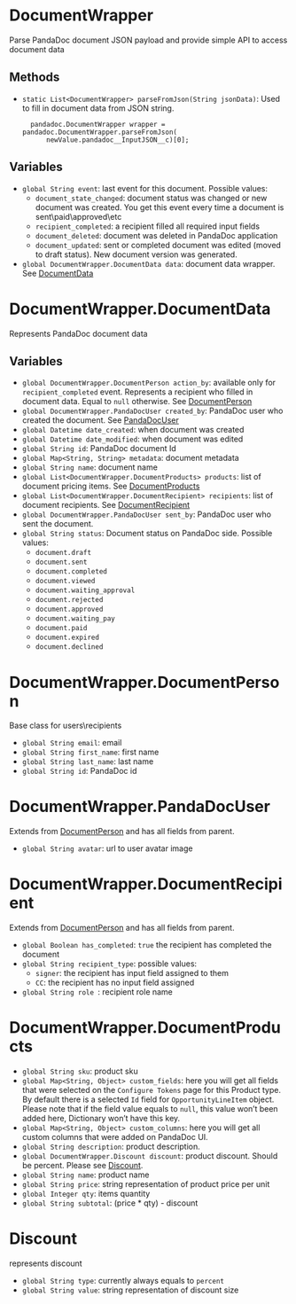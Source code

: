 # DocumentWrapper

Parse PandaDoc document JSON payload and provide simple API to access document data

## Methods

- `static List<DocumentWrapper> parseFromJson(String jsonData)`: Used to fill in document data from JSON string.

        pandadoc.DocumentWrapper wrapper = pandadoc.DocumentWrapper.parseFromJson(
            newValue.pandadoc__InputJSON__c)[0];

## Variables
- `global String event`: last event for this document. Possible values:
    - `document_state_changed`: document status was changed or new document was created. You get this event every time a document is sent\paid\approved\etc
    - `recipient_completed`: a recipient filled all required input fields
    - `document_deleted`: document was deleted in PandaDoc application
    - `document_updated`: sent or completed document was edited (moved to draft status). New document version was generated.
- `global DocumentWrapper.DocumentData data`: document data wrapper. See [DocumentData](#documentwrapperdocumentdata)


# DocumentWrapper.DocumentData

Represents PandaDoc document data

## Variables
- `global DocumentWrapper.DocumentPerson action_by`: available only for `recipient_completed` event. Represents a recipient who filled in document data. Equal to `null` otherwise. See [DocumentPerson](#documentwrapperdocumentperson)
- `global DocumentWrapper.PandaDocUser created_by`: PandaDoc user who created the document. See [PandaDocUser](#documentwrapperpandadocuser)
- `global Datetime date_created`: when document was created
- `global Datetime date_modified`: when document was edited
- `global String id`: PandaDoc document Id
- `global Map<String, String> metadata`: document metadata
- `global String name`: document name
- `global List<DocumentWrapper.DocumentProducts> products`: list of document pricing items. See [DocumentProducts](#documentwrapperdocumentproducts)
- `global List<DocumentWrapper.DocumentRecipient> recipients`: list of document recipients. See  [DocumentRecipient](#documentwrapperdocumentrecipient)
- `global DocumentWrapper.PandaDocUser sent_by`: PandaDoc user who sent the document.
- `global String status`: Document status on PandaDoc side. Possible values:
    - `document.draft`
    - `document.sent`
    - `document.completed`
    - `document.viewed`
    - `document.waiting_approval`
    - `document.rejected`
    - `document.approved`
    - `document.waiting_pay`
    - `document.paid`
    - `document.expired`
    - `document.declined`


# DocumentWrapper.DocumentPerson
Base class for users\recipients
- `global String email`: email
- `global String first_name`:  first name
- `global String last_name`: last name
- `global String id`: PandaDoc id

# DocumentWrapper.PandaDocUser
Extends from [DocumentPerson](#documentwrapperdocumentperson) and has all fields from parent.
- `global String avatar`: url to user avatar image

# DocumentWrapper.DocumentRecipient
Extends from [DocumentPerson](#documentwrapperdocumentperson) and has all fields from parent.
- `global Boolean has_completed`: `true` the recipient has completed the document
- `global String recipient_type`: possible values:
    - `signer`: the recipient has input field assigned to them
    - `CC`: the recipient has no input field assigned
- `global String role `: recipient role name

# DocumentWrapper.DocumentProducts
- `global String sku`: product sku
- `global Map<String, Object> custom_fields`: here you will get all fields that were selected on the `Configure Tokens` page for this Product type. By default there is a selected `Id` field for `OpportunityLineItem` object. Please note that if the field value equals to `null`, this value won’t been added here, Dictionary won’t have this key.
- `global Map<String, Object> custom_columns`: here you will get all custom columns that were added on PandaDoc UI.
- `global String description`: product description.
- `global DocumentWrapper.Discount discount`: product discount. Should be percent. Please see [Discount](#discount).
- `global String name`: product name
- `global String price`: string representation of product price per unit
- `global Integer qty`: items quantity
- `global String subtotal`: (price * qty) - discount

# Discount
represents discount
- `global String type`: currently always equals to `percent`
- `global String value`: string representation of discount size
